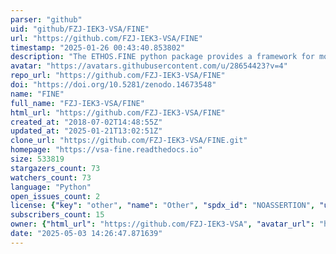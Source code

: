 ```yaml
---
parser: "github"
uid: "github/FZJ-IEK3-VSA/FINE"
url: "https://github.com/FZJ-IEK3-VSA/FINE"
timestamp: "2025-01-26 00:43:40.853802"
description: "The ETHOS.FINE python package provides a framework for modeling, optimizing and assessing energy systems"
avatar: "https://avatars.githubusercontent.com/u/28654423?v=4"
repo_url: "https://github.com/FZJ-IEK3-VSA/FINE"
doi: "https://doi.org/10.5281/zenodo.14673548"
name: "FINE"
full_name: "FZJ-IEK3-VSA/FINE"
html_url: "https://github.com/FZJ-IEK3-VSA/FINE"
created_at: "2018-07-02T14:48:55Z"
updated_at: "2025-01-21T13:02:51Z"
clone_url: "https://github.com/FZJ-IEK3-VSA/FINE.git"
homepage: "https://vsa-fine.readthedocs.io"
size: 533819
stargazers_count: 73
watchers_count: 73
language: "Python"
open_issues_count: 2
license: {"key": "other", "name": "Other", "spdx_id": "NOASSERTION", "url": null, "node_id": "MDc6TGljZW5zZTA="}
subscribers_count: 15
owner: {"html_url": "https://github.com/FZJ-IEK3-VSA", "avatar_url": "https://avatars.githubusercontent.com/u/28654423?v=4", "login": "FZJ-IEK3-VSA", "type": "Organization"}
date: "2025-05-03 14:26:47.871639"
---
```

